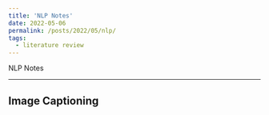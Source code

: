 ```yaml
---
title: 'NLP Notes'
date: 2022-05-06
permalink: /posts/2022/05/nlp/
tags:
  - literature review
---
```


NLP Notes

---

## Image Captioning




